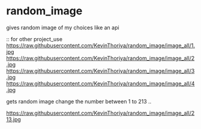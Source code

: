 # random_image
gives random image of my choices like an api

:: for other project_use
https://raw.githubusercontent.com/KevinThoriya/random_image/image_all/1.jpg
https://raw.githubusercontent.com/KevinThoriya/random_image/image_all/2.jpg
https://raw.githubusercontent.com/KevinThoriya/random_image/image_all/3.jpg
https://raw.githubusercontent.com/KevinThoriya/random_image/image_all/4.jpg

gets random image change the number between 1 to 213 ..



https://raw.githubusercontent.com/KevinThoriya/random_image/image_all/213.jpg
